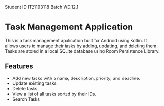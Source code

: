 Student ID	IT21193118
Batch	WD.12.1

# Task Management Application

This is a task management application built for Android using Kotlin. It allows users to manage their tasks by adding, updating, and deleting them. Tasks are stored in a local SQLite database using Room Persistence Library.

## Features

- Add new tasks with a name, description, priority, and deadline.
- Update existing tasks.
- Delete tasks.
- View a list of all tasks sorted by their IDs.
- Search Tasks


